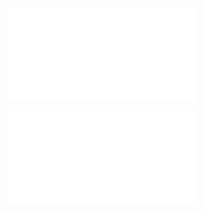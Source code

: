 ![Volume using cylindrical shells](Calculus%20II%20-%20Examples%20-%20Unit%2001.md#Volume%20using%20cylindrical%20shells)

![Integration by parts](Calculus%20II%20-%20Examples%20-%20Unit%2001.md#Integration%20by%20parts)
